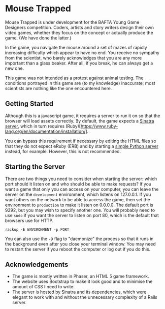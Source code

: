 # Mouse Trapped

Mouse Trapped is under development for the BAFTA Young Game Designers competition. Coders, artists and story writers design their own video games, whether they focus on the concept or actually produce the game. (We have done the latter.)

In the game, you navigate the mouse around a set of mazes of rapidly increasing difficulty which appear to have no end. You receive no sympathy from the scientist, who barely acknowledges that you are any more important than a glass beaker. After all, if you break, he can always get a new one.

This game was not intended as a protest against animal testing. The conditions portrayed in this game are (to my knowledge) inaccurate; most scientists are nothing like the one encountered here.

## Getting Started

Although this is a javascript game, it requires a server to run it on so that the browser will load assets correctly. By default, the game expects a [Sinatra server](http://sinatrarb.com), which in turn requires (Ruby)[https://www.ruby-lang.org/en/documentation/installation/].

You can bypass this requirement if necessary by editing the HTML files so that they do not expect eRuby (ERB) and by starting a [simple Python server](https://docs.python.org/2/library/simplehttpserver.html) instead, for example. However, this is not recommended.

## Starting the Server

There are two things you need to consider when starting the server: which port should it listen on and who should be able to make requests? If you want a game that only you can access on your computer, you can leave the server on the `development` environment, which listens on 127.0.0.1. If you want others on the network to be able to access the game, then set the environment to `production` to make it listen on 0.0.0.0. The default port is 9292, but you may wish to specify another one. You will probably need to use `sudo` if you want the server to listen on port 80, which is the default that browsers use for HTTP.

```
rackup -E ENVIRONMENT -p PORT
```

You can also use the `-D` flag to "daemonize" the process so that it runs in the background even after you close your terminal window. You may need to restart the server if you reboot the computer or log out if you do this.

## Acknowledgements

 - The game is mostly written in Phaser, an HTML 5 game framework.
 - The website uses Bootstrap to make it look good and to minimise the amount of CSS I need to write.
 - The server is hosted by Sinatra and its dependencies, which were elegant to work with and without the unnecessary complexity of a Rails server.
